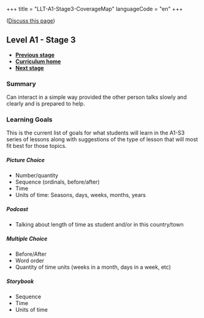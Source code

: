 +++
title = "LLT-A1-Stage3-CoverageMap"
languageCode = "en"
+++

([Discuss this page](/en/LLT-A1-Stage3-Talk))

## Level A1 - Stage 3

  - **[Previous stage](/en/LLT-A1-Stage2-CoverageMap)**
  - **[Curriculum home](/group/thelastlanguagetextbook/curriculum)**
  - **[Next stage](/en/LLT-A2-Stage1-CoverageMap)**

### Summary

Can interact in a simple way provided the other person talks slowly and
clearly and is prepared to help.

### Learning Goals

This is the current list of goals for what students will learn in the
A1-S3 series of lessons along with suggestions of the type of lesson
that will most fit best for those topics.

##### Picture Choice

  - Number/quantity
  - Sequence (ordinals, before/after)
  - Time
  - Units of time: Seasons, days, weeks, months, years

##### Podcast

  - Talking about length of time as student and/or in this country/town

##### Multiple Choice

  - Before/After
  - Word order
  - Quantity of time units (weeks in a month, days in a week, etc)

##### Storybook

  - Sequence
  - Time
  - Units of time
